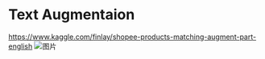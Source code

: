 # Text Augmentaion
https://www.kaggle.com/finlay/shopee-products-matching-augment-part-english
![图片](https://user-images.githubusercontent.com/35489839/148968067-04e20bb3-ba86-44a6-a8f1-94f2c0ae136e.png)
